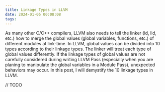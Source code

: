 ```yaml
---
title: Linkage Types in LLVM
date: 2024-01-05 00:08:08
tags:
---
```


As many other C/C++ compilers, LLVM also needs to tell the linker (ld, lld, etc.) how to merge the global values (global variables, functions, etc.) of different modules at link-time. In LLVM, global values can be divided into 10 types according to their linkage types. The linker will treat each type of global values differently. If the linkage types of global values are not carefully considered during writing LLVM Pass (especially when you are planing to manipulate the global variables in a Module Pass), unexpected behaviors may occur. In this post, I will demystify the 10 linkage types in LLVM.

<!-- more -->

// TODO